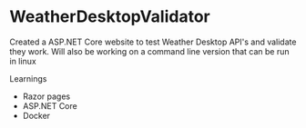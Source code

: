# WeatherDesktopValidator
Created a ASP.NET Core website to test Weather Desktop API's and validate they work. Will also be working on a command line version that can be run in linux 


Learnings
- Razor pages
- ASP.NET Core
- Docker
